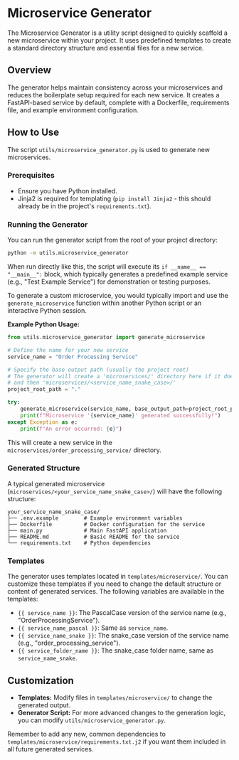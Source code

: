 # Microservice Generator

The Microservice Generator is a utility script designed to quickly scaffold a new microservice within your project. It uses predefined templates to create a standard directory structure and essential files for a new service.

## Overview

The generator helps maintain consistency across your microservices and reduces the boilerplate setup required for each new service. It creates a FastAPI-based service by default, complete with a Dockerfile, requirements file, and example environment configuration.

## How to Use

The script `utils/microservice_generator.py` is used to generate new microservices.

### Prerequisites

- Ensure you have Python installed.
- Jinja2 is required for templating (`pip install Jinja2` - this should already be in the project's `requirements.txt`).

### Running the Generator

You can run the generator script from the root of your project directory:

```bash
python -m utils.microservice_generator
```
When run directly like this, the script will execute its `if __name__ == "__main__":` block, which typically generates a predefined example service (e.g., "Test Example Service") for demonstration or testing purposes.

To generate a custom microservice, you would typically import and use the `generate_microservice` function within another Python script or an interactive Python session.

**Example Python Usage:**

```python
from utils.microservice_generator import generate_microservice

# Define the name for your new service
service_name = "Order Processing Service"

# Specify the base output path (usually the project root)
# The generator will create a 'microservices/' directory here if it doesn't exist,
# and then 'microservices/<service_name_snake_case>/'
project_root_path = "."

try:
    generate_microservice(service_name, base_output_path=project_root_path)
    print(f"Microservice '{service_name}' generated successfully!")
except Exception as e:
    print(f"An error occurred: {e}")
```

This will create a new service in the `microservices/order_processing_service/` directory.

### Generated Structure

A typical generated microservice (`microservices/<your_service_name_snake_case>/`) will have the following structure:

```
your_service_name_snake_case/
├── .env.example        # Example environment variables
├── Dockerfile          # Docker configuration for the service
├── main.py             # Main FastAPI application
├── README.md           # Basic README for the service
└── requirements.txt    # Python dependencies
```

### Templates

The generator uses templates located in `templates/microservice/`. You can customize these templates if you need to change the default structure or content of generated services. The following variables are available in the templates:

-   `{{ service_name }}`: The PascalCase version of the service name (e.g., "OrderProcessingService").
-   `{{ service_name_pascal }}`: Same as `service_name`.
-   `{{ service_name_snake }}`: The snake_case version of the service name (e.g., "order_processing_service").
-   `{{ service_folder_name }}`: The snake_case folder name, same as `service_name_snake`.

## Customization

-   **Templates:** Modify files in `templates/microservice/` to change the generated output.
-   **Generator Script:** For more advanced changes to the generation logic, you can modify `utils/microservice_generator.py`.

Remember to add any new, common dependencies to `templates/microservice/requirements.txt.j2` if you want them included in all future generated services.
